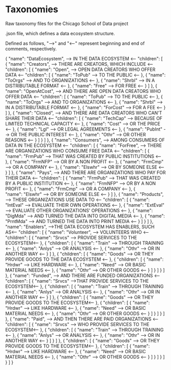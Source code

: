 Taxonomies
==========

Raw taxonomy files for the Chicago School of Data project

.json file, which defines a data ecosystem structure.

Defined as follows, "-->" and "<--" represent beginning and end of comments, respectively. 

{
  "name": "DataEcosystem",  --> IN THE DATA ECOSYSTEM <--
  "children": [
    {
      "name": "Creators", --> THERE ARE CREATORS, WHICH INCLUDE <--
      "children": [
        {
          "name": "Open", --> OPEN DATA CREATORS WHO OFFER DATA <--
          "children": [
            {
              "name": "ToPub" --> TO THE PUBLIC <--
            },
            {
              "name": "ToOrgs" --> AND TO ORGANIZATIONS <--
            },
            {
              "name": "Shrbl" --> IN A DISTRIBUTABLE FORMAT <--
            },
            {
              "name": "Free" --> FOR FREE <--
            }
          ]
        },
        {
          "name": "OpenAtCost", --> AND THERE ARE OPEN DATA CREATORS WHO OFFER DATA <--
          "children": [
            {
              "name": "ToPub" --> TO THE PUBLIC <--
            },
            {
              "name": "ToOrgs" --> AND TO ORGANIZATIONS <--
            },
            {
              "name": "Shrbl" --> IN A DISTRIBUTABLE FORMAT <--
            },
            {
              "name": "ForCost" --> FOR A FEE <--
            }
          ]
        },
        {
          "name": "Closed", --> AND THERE ARE DATA CREATORS WHO CAN'T SHARE THEIR DATA <--
          "children": [
            {
              "name": "TechCap" --> BECAUSE OF LIMITED TECHNICAL CAPACITY <--
            },
            {
              "name": "Cost" --> OR THE PRICE <--
            },
            {
              "name": "Lgl" --> OR LEGAL AGREEMENTS <--
            },
            {
              "name": "PubInt" --> OR THE PUBLIC INTEREST <--
            },
            {
              "name": "Othr" --> OR OTHER REASONS <--
            }
          ]
        }
      ]
    },
    {
      "name": "Consumers",  --> AMONG CONSUMERS OF DATA IN THE ECOSYSTEM <--
      "children": [
        {
          "name": "ForFree", --> THERE ARE ORGANIZATIONS WHO CONSUME FREE DATA <--
          "children": [
            {
              "name": "FrmPub" --> THAT WAS CREATED BY PUBLIC INSTITUTIONS <--
            },
            {
              "name": "FrmNFP" --> OR BY A NON PROFIT <--
            },
            {
              "name": "FrmCmp" --> OR A COMPANY <--
            },
            {
              "name": "Elswhr" --> OR BY SOMEONE ELSE <--
            }
          ]
        },
        {
          "name": "Pays", --> AND THERE ARE ORGANIZATIONS WHO  PAY FOR THEIR DATA <--
          "children": [
            {
              "name": "FrmPub" --> THAT WAS CREATED BY A PUBLIC INSTITUTION <--
            },
            {
              "name": "FrmNFP" --> OR BY A NON PROFIT <--
            },
            {
              "name": "FrmCmp" --> OR A COMPANY <--
            },
            {   
              "name": "Elswhr" --> OR BY SOMEONE ELSE <--
            }
          ]
        },
        {
          "name": "Products", --> THESE ORGANIZATIONS USE DATA TO <--
          "children": [
            {
              "name": "IntEval" --> EVALUATE THEIR OWN OPERATIONS <--
            },
            {
              "name": "ExtEval" --> EVALUATE OTHER ORGANIZATIONS' OPERATIONS <--
            },
            {
              "name": "DigMda" --> AND TURNED THE DATA INTO DIGITAL MEDIA <--
            },
            {
              "name": "PrntMda" --> AND TURNED THE DATA INTO PRINT MEDIA <--
            }
          ]
        }
      ]
    },
      "name": "Enablers",  -->THE DATA ECOSYSTEM HAS ENABLERS, SUCH AS<--
      "children": [
        {
          "name": "Volunteer", --> VOLUNTEERS WHO <--
          "children": [
            {
              "name": "Srvcs"  --> PROVIDE SERVICES TO THE ECOSYSTEM<--
            },
            {
              "children": [
                {
                  "name": "Train" --> THROUGH TRAINING <--
                },
                {
                  "name": "Anlys" --> OR ANALYSIS <--
                },
                {
                  "name": "Othr" --> OR IN ANOTHER WAY <--
                }
              ]
            },
            {
              "children": [
                {
                  "name": "Goods" --> OR THEY PROVIDE GOODS TO THE DATA ECOSYSTEM <--
                },
                {
                  "children": [
                    {
                      "name": "Hrdwr" --> LIKE HARDWARE <--
                    },
                    {
                      "name": "Need" --> OR BASIC MATERIAL NEEDS <--
                    },
                    {
                      "name": "Othr" --> OR OTHER GOODS <--
                    }
                  ]
                }
              ]
            }
          ]
        },
        {
          "name": "Funded", --> AND THERE ARE FUNDED ORGANIZATIONS <--
          "children": [
            {
              "name": "Srvcs" -->THAT  PROVIDE SERVICES TO THE ECOSYSTEM<--
            },
            {
              "children": [
                {
                  "name": "Train" --> THROUGH TRAINING <--
                },
                {
                  "name": "Anlys" --> OR ANALYSIS <--
                },
                {
                  "name": "Othr" --> OR IN ANOTHER WAY <--
                }
              ]
            },
            {
              "children": [
                {
                  "name": "Goods" --> OR THEY PROVIDE GOODS TO THE ECOSYSTEM<--
                },
                {
                  "children": [
                    {
                      "name": "Hrdwr" --> LIKE HARDWARE <--
                    },
                    {
                      "name": "Need" --> OR BASIC MATERIAL NEEDS <--
                    },
                    {
                      "name": "Othr" --> OR OTHER GOODS <--
                    }
                  ]
                }
              ]
            }
          ]
        },
        {
          "name": "Paid", --> AND THEN THERE ARE PAID ORGANIZATIONS <--
          "children": [
            {
              "name": "Srvcs" --> WHO PROVIDE SERVICES TO THE ECOSYSTEM<--
            },
            {
              "children": [
                {
                  "name": "Train" --> THROUGH TRAINING <--
                },
                {
                  "name": "Anlys" --> OR ANALYSIS <--
                },
                {
                  "name": "Othr" --> OR IN ANOTHER WAY <--
                }
              ]
            }
          ]
        },
        {
          "children": [
            {
              "name": "Goods" --> OR THEY PROVIDE GOODS TO THE ECOSYSTEM<--
            },
            {
              "children": [
                {
                  "name": "Hrdwr" --> LIKE HARDWARE <--
                },
                {
                  "name": "Need" --> OR BASIC MATERIAL NEEDS <--
                },
                {
                  "name": "Othr" --> OR OTHER GOODS <--
                }
              ]
            }
          ]
        }
      ]
    }
  ]
}
